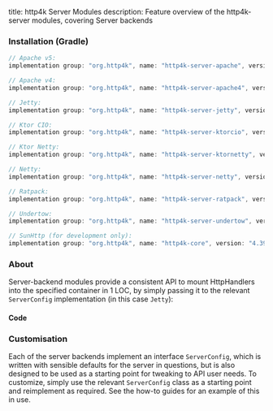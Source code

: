 title: http4k Server Modules
description: Feature overview of the http4k-server modules, covering Server backends

### Installation (Gradle)

```groovy
// Apache v5: 
implementation group: "org.http4k", name: "http4k-server-apache", version: "4.39.0.0"

// Apache v4: 
implementation group: "org.http4k", name: "http4k-server-apache4", version: "4.39.0.0"

// Jetty: 
implementation group: "org.http4k", name: "http4k-server-jetty", version: "4.39.0.0"

// Ktor CIO: 
implementation group: "org.http4k", name: "http4k-server-ktorcio", version: "4.39.0.0"

// Ktor Netty: 
implementation group: "org.http4k", name: "http4k-server-ktornetty", version: "4.39.0.0"

// Netty: 
implementation group: "org.http4k", name: "http4k-server-netty", version: "4.39.0.0"

// Ratpack: 
implementation group: "org.http4k", name: "http4k-server-ratpack", version: "4.39.0.0"

// Undertow: 
implementation group: "org.http4k", name: "http4k-server-undertow", version: "4.39.0.0"

// SunHttp (for development only): 
implementation group: "org.http4k", name: "http4k-core", version: "4.39.0.0"
```

### About
Server-backend modules provide a consistent API to mount HttpHandlers into the specified container in 1 LOC, by 
simply passing it to the relevant `ServerConfig` implementation (in this case `Jetty`):

#### Code [<img class="octocat"/>](https://github.com/http4k/http4k/blob/master/src/docs/guide/reference/servers/example_http.kt)

<script src="https://gist-it.appspot.com/https://github.com/http4k/http4k/blob/master/src/docs/guide/reference/servers/example_http.kt"></script>

### Customisation
Each of the server backends implement an interface `ServerConfig`, which is written with sensible defaults for the server in questions, 
but is also designed to be used as a starting point for tweaking to API user needs. To customize, simply use the relevant `ServerConfig` 
class as a starting point and reimplement as required. See the how-to guides for an example of this in use.
